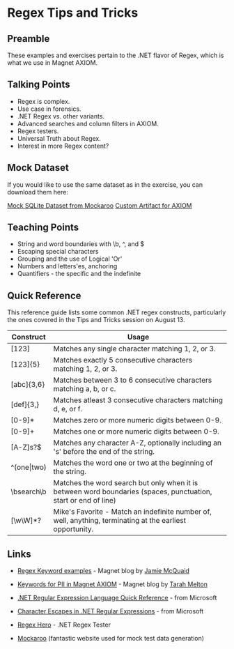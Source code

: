 # Regex Tips and Tricks

## Preamble

These examples and exercises pertain to the .NET flavor of Regex, which is what we use in Magnet AXIOM.

## Talking Points

* Regex is complex.
* Use case in forensics.
* .NET Regex vs. other variants.
* Advanced searches and column filters in AXIOM.
* Regex testers.
* Universal Truth about Regex.
* Interest in more Regex content?

## Mock Dataset

If you would like to use the same dataset as in the exercise, you can download them here:

[Mock SQLite Dataset from Mockaroo](https://github.com/forensicmike/magnet-regex-tips-tricks/blob/gh-pages/mock_data/mock_data.sqlite)
[Custom Artifact for AXIOM](https://github.com/forensicmike/magnet-regex-tips-tricks/blob/gh-pages/mock_data/mock_data_artifact.xml)

## Teaching Points

* String and word boundaries with \b, ^, and $
* Escaping special characters
* Grouping and the use of Logical 'Or'
* Numbers and letters'es, anchoring
* Quantifiers - the specific and the indefinite

## Quick Reference

This reference guide lists some common .NET regex constructs, particularly the ones covered in the Tips and Tricks session on August 13.

| Construct   | Usage                                                                                                           |
|-------------|-----------------------------------------------------------------------------------------------------------------|
| [123]       | Matches any single character matching 1, 2, or 3.                                                               |
| [123]{5}    | Matches exactly 5 consecutive characters matching 1, 2, or 3.                                                   |
| [abc]{3,6}  | Matches between 3 to 6 consecutive characters matching a, b, or c.                                              |
| [def]{3,}   | Matches atleast 3 consecutive characters matching d, e, or f.                                                   |
| [0-9]*      | Matches zero or more numeric digits between 0-9.                                                                |
| [0-9]+      | Matches one or more numeric digits between 0-9.                                                                 |
| [A-Z]s?$    | Matches any character A-Z, optionally including an 's' before the end of the string.                            |
| ^(one\|two) | Matches the word one or two at the beginning of the string.                                                     |
| \bsearch\b  | Matches the word search but only when it is between word boundaries (spaces, punctuation, start or end of line) |
| [\w\W]*?    | Mike's Favorite - Match an indefinite number of, well, anything, terminating at the earliest opportunity.       |


## Links

* [Regex Keyword examples](https://www.magnetforensics.com/blog/using-keywords-with-magnet-axiom/) - Magnet blog by [Jamie McQuaid](https://twitter.com/reccetech)

* [Keywords for PII in Magnet AXIOM](https://www.magnetforensics.com/blog/keywords-for-personally-identifiable-information-pii-in-magnet-axiom/) - Magnet blog by [Tarah Melton](https://twitter.com/melton_tarah)

* [.NET Regular Expression Language Quick Reference](https://docs.microsoft.com/en-us/dotnet/standard/base-types/regular-expression-language-quick-reference) - from Microsoft

* [Character Escapes in .NET Regular Expressions](https://docs.microsoft.com/en-us/dotnet/standard/base-types/character-escapes-in-regular-expressions) - from Microsoft

* [Regex Hero](http://regexstorm.net/tester) - .NET Regex Tester

* [Mockaroo](https://www.mockaroo.com) (fantastic website used for mock test data generation)
